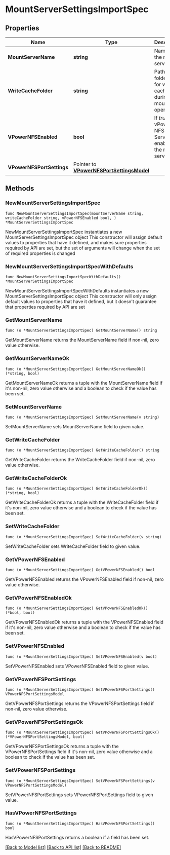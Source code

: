 # MountServerSettingsImportSpec

## Properties

Name | Type | Description | Notes
------------ | ------------- | ------------- | -------------
**MountServerName** | **string** | Name of the mount server. | 
**WriteCacheFolder** | **string** | Path to the folder used for writing cache during mount operations. | 
**VPowerNFSEnabled** | **bool** | If *true*, the vPower NFS Service is enabled on the mount server. | 
**VPowerNFSPortSettings** | Pointer to [**VPowerNFSPortSettingsModel**](VPowerNFSPortSettingsModel.md) |  | [optional] 

## Methods

### NewMountServerSettingsImportSpec

`func NewMountServerSettingsImportSpec(mountServerName string, writeCacheFolder string, vPowerNFSEnabled bool, ) *MountServerSettingsImportSpec`

NewMountServerSettingsImportSpec instantiates a new MountServerSettingsImportSpec object
This constructor will assign default values to properties that have it defined,
and makes sure properties required by API are set, but the set of arguments
will change when the set of required properties is changed

### NewMountServerSettingsImportSpecWithDefaults

`func NewMountServerSettingsImportSpecWithDefaults() *MountServerSettingsImportSpec`

NewMountServerSettingsImportSpecWithDefaults instantiates a new MountServerSettingsImportSpec object
This constructor will only assign default values to properties that have it defined,
but it doesn't guarantee that properties required by API are set

### GetMountServerName

`func (o *MountServerSettingsImportSpec) GetMountServerName() string`

GetMountServerName returns the MountServerName field if non-nil, zero value otherwise.

### GetMountServerNameOk

`func (o *MountServerSettingsImportSpec) GetMountServerNameOk() (*string, bool)`

GetMountServerNameOk returns a tuple with the MountServerName field if it's non-nil, zero value otherwise
and a boolean to check if the value has been set.

### SetMountServerName

`func (o *MountServerSettingsImportSpec) SetMountServerName(v string)`

SetMountServerName sets MountServerName field to given value.


### GetWriteCacheFolder

`func (o *MountServerSettingsImportSpec) GetWriteCacheFolder() string`

GetWriteCacheFolder returns the WriteCacheFolder field if non-nil, zero value otherwise.

### GetWriteCacheFolderOk

`func (o *MountServerSettingsImportSpec) GetWriteCacheFolderOk() (*string, bool)`

GetWriteCacheFolderOk returns a tuple with the WriteCacheFolder field if it's non-nil, zero value otherwise
and a boolean to check if the value has been set.

### SetWriteCacheFolder

`func (o *MountServerSettingsImportSpec) SetWriteCacheFolder(v string)`

SetWriteCacheFolder sets WriteCacheFolder field to given value.


### GetVPowerNFSEnabled

`func (o *MountServerSettingsImportSpec) GetVPowerNFSEnabled() bool`

GetVPowerNFSEnabled returns the VPowerNFSEnabled field if non-nil, zero value otherwise.

### GetVPowerNFSEnabledOk

`func (o *MountServerSettingsImportSpec) GetVPowerNFSEnabledOk() (*bool, bool)`

GetVPowerNFSEnabledOk returns a tuple with the VPowerNFSEnabled field if it's non-nil, zero value otherwise
and a boolean to check if the value has been set.

### SetVPowerNFSEnabled

`func (o *MountServerSettingsImportSpec) SetVPowerNFSEnabled(v bool)`

SetVPowerNFSEnabled sets VPowerNFSEnabled field to given value.


### GetVPowerNFSPortSettings

`func (o *MountServerSettingsImportSpec) GetVPowerNFSPortSettings() VPowerNFSPortSettingsModel`

GetVPowerNFSPortSettings returns the VPowerNFSPortSettings field if non-nil, zero value otherwise.

### GetVPowerNFSPortSettingsOk

`func (o *MountServerSettingsImportSpec) GetVPowerNFSPortSettingsOk() (*VPowerNFSPortSettingsModel, bool)`

GetVPowerNFSPortSettingsOk returns a tuple with the VPowerNFSPortSettings field if it's non-nil, zero value otherwise
and a boolean to check if the value has been set.

### SetVPowerNFSPortSettings

`func (o *MountServerSettingsImportSpec) SetVPowerNFSPortSettings(v VPowerNFSPortSettingsModel)`

SetVPowerNFSPortSettings sets VPowerNFSPortSettings field to given value.

### HasVPowerNFSPortSettings

`func (o *MountServerSettingsImportSpec) HasVPowerNFSPortSettings() bool`

HasVPowerNFSPortSettings returns a boolean if a field has been set.


[[Back to Model list]](../README.md#documentation-for-models) [[Back to API list]](../README.md#documentation-for-api-endpoints) [[Back to README]](../README.md)


